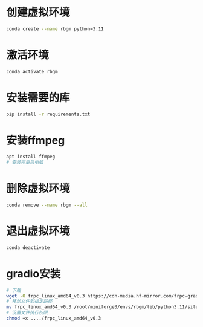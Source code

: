 # 创建虚拟环境
```bash
conda create --name rbgm python=3.11
```
# 激活环境
```bash
conda activate rbgm
```
# 安装需要的库
```bash
pip install -r requirements.txt
```
# 安装ffmpeg
```bash
apt install ffmpeg
# 安装完重启电脑
```

# 删除虚拟环境
```bash
conda remove --name rbgm --all
```

# 退出虚拟环境
```bash
conda deactivate
```

# gradio安装
```bash
# 下载
wget -O frpc_linux_amd64_v0.3 https://cdn-media.hf-mirror.com/frpc-gradio-0.3/frpc_linux_amd64
# 移动文件到指定路径
mv frpc_linux_amd64_v0.3 /root/miniforge3/envs/rbgm/lib/python3.11/site-packages/gradio
# 设置文件执行权限
chmod +x ..../frpc_linux_amd64_v0.3
```
